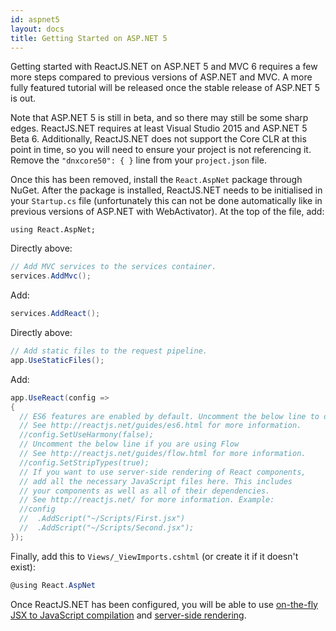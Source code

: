 ```yaml
---
id: aspnet5
layout: docs
title: Getting Started on ASP.NET 5
---
```


Getting started with ReactJS.NET on ASP.NET 5 and MVC 6 requires a few more steps compared to previous versions of ASP.NET and MVC. A more fully featured tutorial will be released once the stable release of ASP.NET 5 is out.

Note that ASP.NET 5 is still in beta, and so there may still be some sharp edges. ReactJS.NET requires at least Visual Studio 2015 and ASP.NET 5 Beta 6. Additionally, ReactJS.NET does not support the Core CLR at this point in time, so you will need to ensure your project is not referencing it. Remove the `"dnxcore50": { }` line from your `project.json` file.

Once this has been removed, install the `React.AspNet` package through NuGet. After the package is installed, ReactJS.NET needs to be initialised in your `Startup.cs` file (unfortunately this can not be done automatically like in previous versions of ASP.NET with WebActivator). At the top of the file, add:
```
using React.AspNet;
```

Directly above:

```csharp
// Add MVC services to the services container.
services.AddMvc();
```

Add:

```csharp
services.AddReact();
```


Directly above:

```csharp
// Add static files to the request pipeline.
app.UseStaticFiles();
```

Add:

```csharp
app.UseReact(config =>
{
  // ES6 features are enabled by default. Uncomment the below line to disable them.
  // See http://reactjs.net/guides/es6.html for more information.
  //config.SetUseHarmony(false);
  // Uncomment the below line if you are using Flow
  // See http://reactjs.net/guides/flow.html for more information.
  //config.SetStripTypes(true);
  // If you want to use server-side rendering of React components,
  // add all the necessary JavaScript files here. This includes
  // your components as well as all of their dependencies.
  // See http://reactjs.net/ for more information. Example:
  //config
  //  .AddScript("~/Scripts/First.jsx")
  //  .AddScript("~/Scripts/Second.jsx");
});
```

Finally, add this to `Views/_ViewImports.cshtml` (or create it if it doesn't exist):

```csharp
@using React.AspNet
```

Once ReactJS.NET has been configured, you will be able to use [on-the-fly JSX to JavaScript compilation](http://reactjs.net/getting-started/usage.html) and [server-side rendering](http://reactjs.net/guides/server-side-rendering.html).
